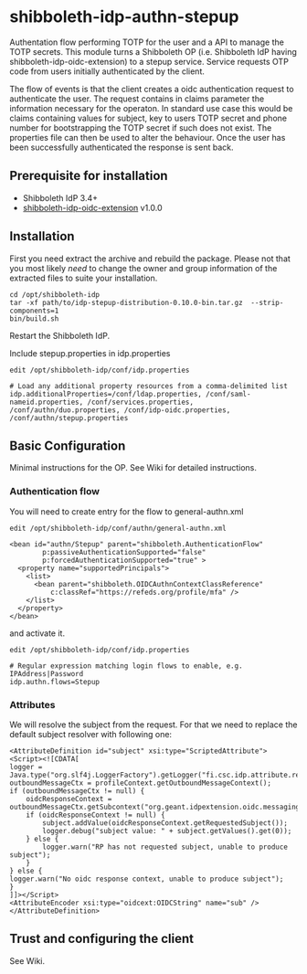 # shibboleth-idp-authn-stepup
Authentation flow performing TOTP for the user and a API to manage the TOTP secrets. This module turns a Shibboleth OP (i.e. Shibboleth IdP having shibboleth-idp-oidc-extension) to a stepup service. Service requests OTP code from users initially authenticated by the client.

The flow of events is that the client creates a oidc authentication request to authenticate the user. The request contains in claims parameter the information necessary for the operaton. In standard use case this would be claims containing values for subject, key to users TOTP secret and phone number for bootstrapping the TOTP secret if such does not exist. The properties file can then be used to alter the behaviour. Once the user has been successfully authenticated the response is sent back.

## Prerequisite for installation
- Shibboleth IdP 3.4+ 
- [shibboleth-idp-oidc-extension](https://github.com/CSCfi/shibboleth-idp-oidc-extension) v1.0.0

## Installation
First you need extract the archive and rebuild the package. Please not that you most likely *need* to change the owner and group information of the extracted files to suite your installation.

    cd /opt/shibboleth-idp
    tar -xf path/to/idp-stepup-distribution-0.10.0-bin.tar.gz  --strip-components=1
    bin/build.sh

Restart the Shibboleth IdP.

Include stepup.properties in idp.properties

    edit /opt/shibboleth-idp/conf/idp.properties
    
    # Load any additional property resources from a comma-delimited list
    idp.additionalProperties=/conf/ldap.properties, /conf/saml-nameid.properties, /conf/services.properties, /conf/authn/duo.properties, /conf/idp-oidc.properties, /conf/authn/stepup.properties

## Basic Configuration
Minimal instructions for the OP. See Wiki for detailed instructions.    
### Authentication flow
You will need to create entry for the flow to general-authn.xml

    edit /opt/shibboleth-idp/conf/authn/general-authn.xml
    
    <bean id="authn/Stepup" parent="shibboleth.AuthenticationFlow"
            p:passiveAuthenticationSupported="false"
            p:forcedAuthenticationSupported="true" >
      <property name="supportedPrincipals">
        <list>
          <bean parent="shibboleth.OIDCAuthnContextClassReference"
              c:classRef="https://refeds.org/profile/mfa" />
        </list>
      </property>
    </bean>
    
and activate it.    

    edit /opt/shibboleth-idp/conf/idp.properties
    
    # Regular expression matching login flows to enable, e.g. IPAddress|Password
    idp.authn.flows=Stepup
  
### Attributes
We will resolve the subject from the request. For that we need to replace the default subject resolver with following one:

    <AttributeDefinition id="subject" xsi:type="ScriptedAttribute">
    <Script><![CDATA[
    logger = Java.type("org.slf4j.LoggerFactory").getLogger("fi.csc.idp.attribute.resolver.subjectbuilder");
    outboundMessageCtx = profileContext.getOutboundMessageContext();
    if (outboundMessageCtx != null) {
        oidcResponseContext = outboundMessageCtx.getSubcontext("org.geant.idpextension.oidc.messaging.context.OIDCAuthenticationResponseContext");
        if (oidcResponseContext != null) {
            subject.addValue(oidcResponseContext.getRequestedSubject());
            logger.debug("subject value: " + subject.getValues().get(0));
        } else {
            logger.warn("RP has not requested subject, unable to produce subject");
        }
    } else {
	logger.warn("No oidc response context, unable to produce subject");
    }
    ]]></Script>
    <AttributeEncoder xsi:type="oidcext:OIDCString" name="sub" />
    </AttributeDefinition>
    
## Trust and configuring the client
See Wiki.

